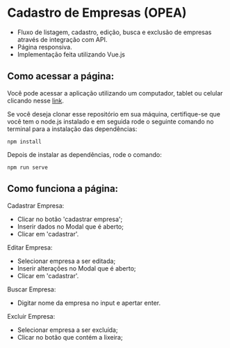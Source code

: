 # Cadastro de Empresas (OPEA)

- Fluxo de listagem, cadastro, edição, busca e exclusão de empresas através de integração com API.
- Página responsiva.
- Implementação feita utilizando Vue.js

## Como acessar a página:

Você pode acessar a aplicação utilizando um computador, tablet ou celular clicando nesse [link](https://vue-list.vercel.app/).

Se você deseja clonar esse repositório em sua máquina, certifique-se que você tem o node.js instalado e em seguida rode o seguinte comando no terminal para a instalação das dependências:

```
npm install
```

Depois de instalar as dependências, rode o comando:

```
npm run serve
```

## Como funciona a página:

Cadastrar Empresa:

- Clicar no botão 'cadastrar empresa';
- Inserir dados no Modal que é aberto;
- Clicar em 'cadastrar'.

Editar Empresa:

- Selecionar empresa a ser editada;
- Inserir alterações no Modal que é aberto;
- Clicar em 'cadastrar'.

Buscar Empresa:

- Digitar nome da empresa no input e apertar enter.

Excluir Empresa:

- Selecionar empresa a ser excluída;
- Clicar no botão que contém a lixeira;
